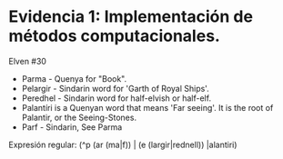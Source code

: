 # Evidencia 1: Implementación de métodos computacionales. 
Elven #30
- Parma - Quenya for "Book".
- Pelargir - Sindarin word for 'Garth of Royal Ships'.
- Peredhel - Sindarin word for half-elvish or half-elf.
- Palantíri is a Quenyan word that means 'Far seeing'. It is the root of Palantir, or the Seeing-Stones.
- Parf - Sindarin, See Parma
  
Expresión regular: (^p (ar (ma|f)) | (e (largir|rednell)) |alantiri)

